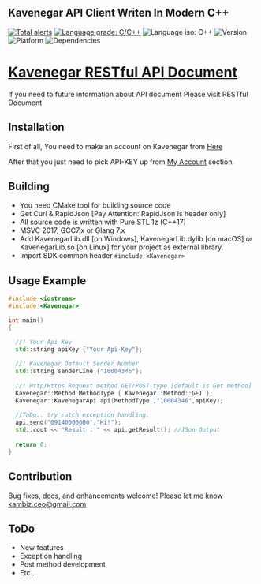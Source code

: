 ## Kavenegar API Client Writen In Modern C++

[![Total alerts](https://img.shields.io/lgtm/alerts/g/Kambiz-Asadzadeh/Kavenegar.svg?logo=lgtm&logoWidth=18)](https://lgtm.com/projects/g/Kambiz-Asadzadeh/Kavenegar/alerts/)
[![Language grade: C/C++](https://img.shields.io/lgtm/grade/cpp/g/Kambiz-Asadzadeh/Kavenegar.svg?logo=lgtm&logoWidth=18)](https://lgtm.com/projects/g/Kambiz-Asadzadeh/Kavenegar/context:cpp)
![Language iso: C++](https://img.shields.io/badge/C%2B%2B-17-blue)
![Version](https://img.shields.io/badge/Version-0.6-lightgrey)
![Platform](https://img.shields.io/badge/Platform-Windows%20%7C%20macOS%20%7C%20Linux%20%7C%20iOS%20%7C%20Android%20%7C%20Web-lightgrey)
![Dependencies](https://img.shields.io/badge/dependencies-Curl%20%7C%20RapidJson-yellow)

# <a href="http://kavenegar.com/rest.html">Kavenegar RESTful API Document</a>
If you need to future information about API document Please visit RESTful Document

## Installation
<p>
First of all, You need to make an account on Kavenegar from <a href="https://panel.kavenegar.com/Client/Membership/Register">Here</a>
</p>
<p>
After that you just need to pick API-KEY up from <a href="http://panel.kavenegar.com/Client/setting/index">My Account</a> section.
 
## Building

- You need CMake tool for building source code
- Get Curl & RapidJson [Pay Attention: RapidJson is header only]
- All source code is written with Pure STL 1z (C++17)
- MSVC 2017, GCC7.x or Glang 7.x
- Add KavenegarLib.dll [on Windows], KavenegarLib.dylib [on macOS] or KavenegarLib.so [on Linux] for your project as external library.
- Import SDK common header ```#include <Kavenegar>```

## Usage Example
```cpp
#include <iostream>
#include <Kavenegar>

int main()
{

  //! Your Api Key
  std::string apiKey {"Your Api-Key"};
  
  //! Kavenegar Default Sender Number 
  std::string senderLine {"10004346"};
  
  //! Http/Https Request method GET/POST type [default is Get method]
  Kavenegar::Method MethodType { Kavenegar::Method::GET }; 
  Kavenegar::KavenegarApi api(MethodType ,"10004346",apiKey);
  
  //ToDo.. try catch exception handling.
  api.send("09140000000","Hi!");
  std::cout << "Result : " << api.getResult(); //JSon Output
    
  return 0;
}

```

## Contribution
Bug fixes, docs, and enhancements welcome! Please let me know kambiz.ceo@gmail.com

## **ToDo**
 * New features
 * Exception handling
 * Post method development
 * Etc...
